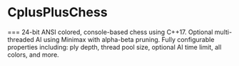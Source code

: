 # CplusPlusChess
===
24-bit ANSI colored, console-based chess using C++17.  Optional multi-threaded AI using Minimax with alpha-beta pruning.  Fully configurable properties including: ply depth, thread pool size, optional AI time limit, all colors, and more.


